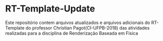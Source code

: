 # RT-Template-Update
Este repositório contem arquivos atualizados e arquivos adicionais do RT-Template do professor Christian Pagot(CI-UFPB-2018) das atividades realizadas para a disciplina de Renderização Baseada em Física
